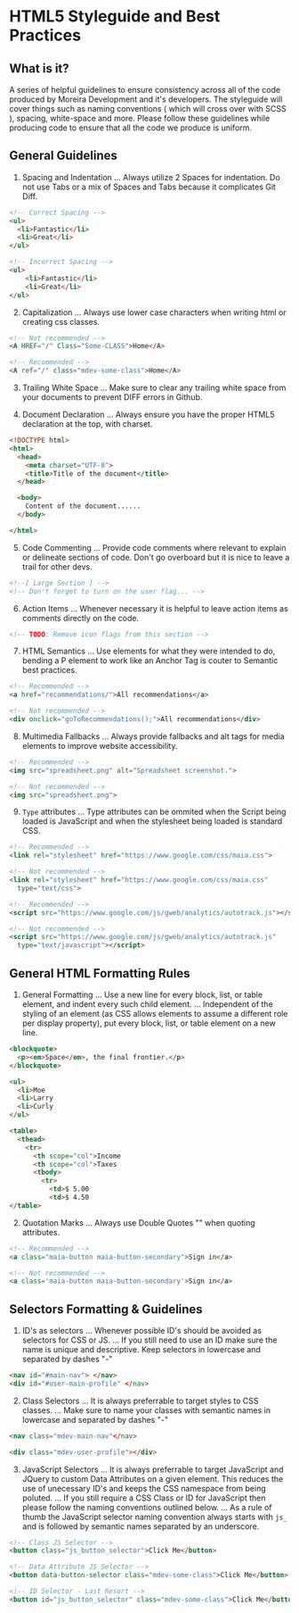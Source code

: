 # HTML5 Styleguide and Best Practices

## What is it?
A series of helpful guidelines to ensure consistency across all of the code produced by Moreira Development and it's developers. The styleguide will cover things such as naming conventions ( which will cross over with SCSS ), spacing, white-space and more. Please follow these guidelines while producing code to ensure that all the code we produce is uniform.

## General Guidelines

1. Spacing and Indentation
... Always utilize 2 Spaces for indentation. Do not use Tabs or a mix of Spaces
and Tabs because it complicates Git Diff.

```html
<!-- Correct Spacing -->
<ul>
  <li>Fantastic</li>
  <li>Great</li>
</ul>

<!-- Incorrect Spacing -->
<ul>
    <li>Fantastic</li>
    <li>Great</li>
</ul>
```

2. Capitalization
... Always use lower case characters when writing html or creating css classes.

```html
<!-- Not recommended -->
<A HREF="/" Class="Some-CLASS">Home</A>

<!-- Recommended -->
<A ref="/" class="mdev-some-class">Home</A>
```

3. Trailing White Space
... Make sure to clear any trailing white space from your documents to prevent
DIFF errors in Github.

4. Document Declaration
... Always ensure you have the proper HTML5 declaration at the top, with
charset.

```html
<!DOCTYPE html>
<html>
  <head>
    <meta charset="UTF-8">
    <title>Title of the document</title>
  </head>

  <body>
    Content of the document......
  </body>

</html>
```

5. Code Commenting
... Provide code comments where relevant to explain or delineate sections of
code. Don't go overboard but it is nice to leave a trail for other devs.

```html
<!--[ Large Section ] -->
<!-- Don't forget to turn on the user flag... -->
```

6. Action Items
... Whenever necessary it is helpful to leave action items as comments directly
on the code.

```html
<!-- TODO: Remove icon flags from this section -->
```

7. HTML Semantics
... Use elements for what they were intended to do, bending a P element to work
like an Anchor Tag is couter to Semantic best practices.

```html
<!-- Recommended -->
<a href="recommendations/">All recommendations</a>

<!-- Not recommended -->
<div onclick="goToRecommendations();">All recommendations</div>
```

8. Multimedia Fallbacks
... Always provide fallbacks and alt tags for media elements to improve website
accessibility.

```html
<!-- Recommended -->
<img src="spreadsheet.png" alt="Spreadsheet screenshot.">

<!-- Not recommended -->
<img src="spreadsheet.png">
```

9. `Type` attributes
... Type attributes can be ommited when the Script being loaded is JavaScript
and when the stylesheet being loaded is standard CSS.

```html
<!-- Recommended -->
<link rel="stylesheet" href="https://www.google.com/css/maia.css">

<!-- Not recommended -->
<link rel="stylesheet" href="https://www.google.com/css/maia.css"
  type="text/css">

<!-- Recommended -->
<script src="https://www.google.com/js/gweb/analytics/autotrack.js"></script>

<!-- Not recommended -->
<script src="https://www.google.com/js/gweb/analytics/autotrack.js"
  type="text/javascript"></script>
```

## General HTML Formatting Rules

1. General Formatting
... Use a new line for every block, list, or table element, and indent every
such child element.
... Independent of the styling of an element (as CSS allows elements to assume a
different role per display property), put every block, list, or table element on
a new line.

```html
<blockquote>
  <p><em>Space</em>, the final frontier.</p>
</blockquote>

<ul>
  <li>Moe
  <li>Larry
  <li>Curly
</ul>

<table>
  <thead>
    <tr>
      <th scope="col">Income
      <th scope="col">Taxes
      <tbody>
        <tr>
          <td>$ 5.00
          <td>$ 4.50
</table>
```

2. Quotation Marks
... Always use Double Quotes "" when quoting attributes.

```html
<!-- Recommended -->
<a class="maia-button maia-button-secondary">Sign in</a>

<!-- Not recommended -->
<a class='maia-button maia-button-secondary'>Sign in</a>
```


## Selectors Formatting & Guidelines

1. ID's as selectors
... Whenever possible ID's should be avoided as selectors for CSS or JS.
... If you still need to use an ID make sure the name is unique and
descriptive. Keep selectors in lowercase and separated by dashes "-"

```html
<nav id="#main-nav"> </nav>
<div id="#user-main-profile" </nav>
```

2. Class Selectors
... It is always preferrable to target styles to CSS classes.
... Make sure to name your classes with semantic names in lowercase and
separated by dashes "-"

```html
<nav class="mdev-main-nav"</nav>

<div class="mdev-user-profile"></div>
```

3. JavaScript Selectors
... It is always preferrable to target JavaScript and JQuery to custom Data
Attributes on a given element. This reduces the use of unecessary ID's and keeps
the CSS namespace from being poluted.
... If you still require a CSS Class or ID for JavaScript then please follow the
naming conventions outlined below.
... As a rule of thumb the JavaScript selector naming convention always starts
with `js_` and is followed by semantic names separated by an underscore.

```html
<!-- Class JS Selector -->
<button class="js_button_selector">Click Me</button>

<!-- Data Attribute JS Selector -->
<button data-button-selector class="mdev-some-class">Click Me</button>

<!-- ID Selector - Last Resort -->
<button id="js_button_selector" class="mdev-some-class">Click Me</button>
```
